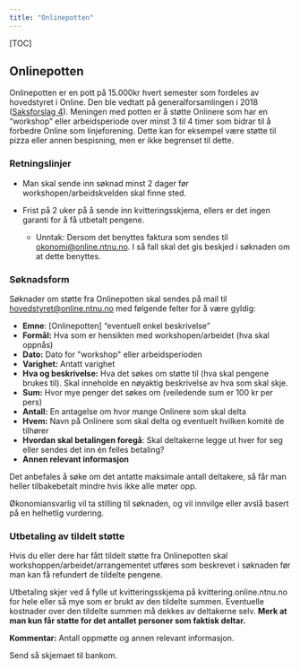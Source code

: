 ```yaml
---
title: "Onlinepotten"
---
```


[TOC]

## Onlinepotten
Onlinepotten er en pott på 15.000kr hvert semester som fordeles av hovedstyret i Online. Den ble vedtatt på generalforsamlingen i 2018 ([Saksforslag 4](https://online.ntnu.no/wiki/online/generalforsamlingen/genfors2018/saksforslag/#wiki-toc-forslag-4-onlinepotten-en-pott-der-onlinere-kan-ske-om-penger-til-pizza-til-workshops-osv-hovedstyret)). Meningen med potten er å støtte Onlinere som har en “workshop” eller arbeidsperiode over minst 3 til 4 timer som bidrar til å forbedre Online som linjeforening. Dette kan for eksempel være støtte til pizza eller annen bespisning, men er ikke begrenset til dette.  

### Retningslinjer

- Man skal sende inn søknad minst 2 dager før workshopen/arbeidskvelden skal finne sted.


- Frist på 2 uker på å sende inn kvitteringsskjema, ellers er det ingen garanti for å få utbetalt pengene.
    - Unntak: Dersom det benyttes faktura som sendes til okonomi@online.ntnu.no. I så fall skal det gis beskjed i søknaden om at dette benyttes.  


### Søknadsform
Søknader om støtte fra Onlinepotten skal sendes på mail til [hovedstyret@online.ntnu.no](mailto:hovedstyret@online.ntnu.no) med følgende felter for å være gyldig:

- **Emne**: [Onlinepotten] “eventuell enkel beskrivelse”  
- **Formål:** Hva som er hensikten med workshopen/arbeidet (hva skal oppnås)
- **Dato:** Dato for "workshop" eller arbeidsperioden
- **Varighet:** Antatt varighet
- **Hva og beskrivelse:** Hva det søkes om støtte til (hva skal pengene brukes til). Skal inneholde en nøyaktig beskrivelse av hva som skal skje. 
- **Sum:** Hvor mye penger det søkes om (veiledende sum er 100 kr per pers)
- **Antall:** En antagelse om hvor mange Onlinere som skal delta
- **Hvem:** Navn på Onlinere som skal delta og eventuelt hvilken komité de tilhører  
- **Hvordan skal betalingen foregå**: Skal deltakerne legge ut hver for seg eller sendes det inn én felles betaling?
- **Annen relevant informasjon**

Det anbefales å søke om det antatte maksimale antall deltakere, så får man heller tilbakebetalt mindre hvis ikke alle møter opp.

Økonomiansvarlig vil ta stilling til søknaden, og vil innvilge eller avslå basert på en helhetlig vurdering.

### Utbetaling av tildelt støtte
Hvis du eller dere har fått tildelt støtte fra Onlinepotten skal workshoppen/arbeidet/arrangementet utføres som beskrevet i søknaden før man kan få refundert de tildelte pengene.

Utbetaling skjer ved å fylle ut kvitteringsskjema på kvittering.online.ntnu.no for hele eller så mye som er brukt av den tildelte summen. Eventuelle kostnader over den tildelte summen må dekkes av deltakerne selv. **Merk at man kun får støtte for det antallet personer som faktisk deltar.**

**Kommentar:** Antall oppmøtte og annen relevant informasjon.  

Send så skjemaet til bankom.